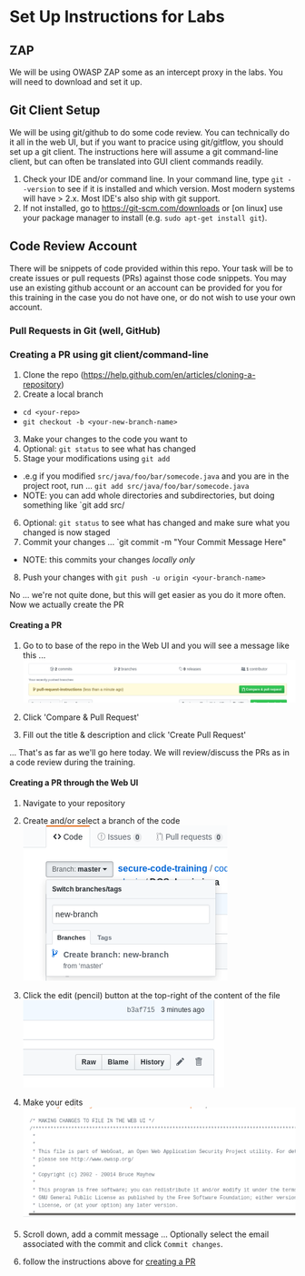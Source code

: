 # Set Up Instructions for Labs

## ZAP
We will be using OWASP ZAP some as an intercept proxy in the labs. You will need to download and set it up.


## Git Client Setup
We will be using git/github to do some code review. You can technically do it all in the web UI, but if you want to pracice using git/gitflow, you should set up a git client. The instructions here will assume a git command-line client, but can often be translated into GUI client commands readily.

1. Check your IDE and/or command line. In your command line, type `git --version` to see if it is installed and which version. Most modern systems will have > 2.x. Most IDE's also ship with git support.
2. If not installed, go to https://git-scm.com/downloads or [on linux] use your package manager to install (e.g. `sudo apt-get install git`).

## Code Review Account
There will be snippets of code provided within this repo. Your task will be to create issues or pull requests (PRs) against those 
code snippets. You may use an existing github account or an account can be provided for you for this training in the case you do not have one, or do not wish to use your own account.

### Pull Requests in Git (well, GitHub)

### Creating a PR using git client/command-line
1. Clone the repo (https://help.github.com/en/articles/cloning-a-repository)
2. Create a local branch
  * `cd <your-repo>`
  * `git checkout -b <your-new-branch-name>`
3. Make your changes to the code you want to
4. Optional: `git status` to see what has changed
5. Stage your modifications using `git add`
  * .e.g if you modified `src/java/foo/bar/somecode.java` and you are in the project root, run ... `git add src/java/foo/bar/somecode.java`
  * NOTE: you can add whole directories and subdirectories, but doing something like `git add src/
6. Optional: `git status` to see what has changed and make sure what you changed is now staged
7. Commit your changes ... `git commit -m "Your Commit Message Here"
  * NOTE: this commits your changes *locally only*
8. Push your changes with `git push -u origin <your-branch-name>`

No ... we're not quite done, but this will get easier as you do it more often. Now we actually create the PR

#### Creating a PR
1. Go to to base of the repo in the Web UI and you will see a message like this ... 
![](images/pull-request-web-ui.png?raw=true)

2. Click 'Compare & Pull Request'
3. Fill out the title & description and click 'Create Pull Request'

... That's as far as we'll go here today. We will review/discuss the PRs as in a code review during the training.

#### Creating a PR through the Web UI
1. Navigate to your repository
2. Create and/or select a branch of the code
![](images/web-ui-new-branch.png)

3. Click the edit (pencil) button at the top-right of the content of the file
![](images/web-ui-edit-pencil.png)

4. Make your edits
![](images/web-ui-make-changes.png)

5. Scroll down, add a commit message ... Optionally select the email associated with the commit and click `Commit changes`.
6. follow the instructions above for [creating a PR](#creating-a-pr)
